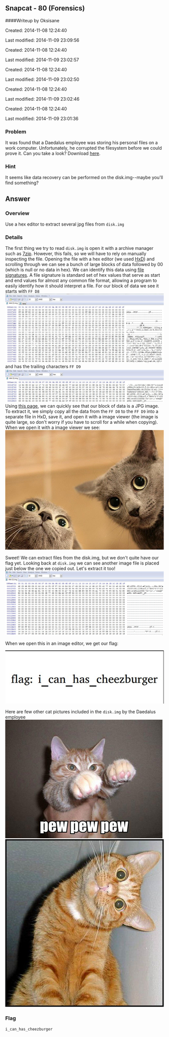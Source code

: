 ## Snapcat - 80 (Forensics) ##
####Writeup by Oksisane

Created: 2014-11-08 12:24:40

Last modified: 2014-11-09 23:09:56


Created: 2014-11-08 12:24:40

Last modified: 2014-11-09 23:02:57


Created: 2014-11-08 12:24:40

Last modified: 2014-11-09 23:02:50


Created: 2014-11-08 12:24:40

Last modified: 2014-11-09 23:02:46


Created: 2014-11-08 12:24:40

Last modified: 2014-11-09 23:01:36


### Problem ###

It was found that a Daedalus employee was storing his personal files on a work computer. Unfortunately, he corrupted the filesystem before we could prove it. Can you take a look? Download [here](https://picoctf.com/problem-static/forensics/snapcat/disk.img).

### Hint ###

It seems like data recovery can be performed on the disk.img--maybe you'll find something?

## Answer ##

### Overview ###

Use a hex editor to extract several jpg files from `disk.img`

### Details ###
The first thing we try to read `disk.img` is open it with a archive manager such as [7zip](http://www.7-zip.org/). However, this fails, so we will have to rely on manually inspecting the file. Opening the file with a hex editor (we used [HxD](http://mh-nexus.de/en/hxd/)) and scrolling through we can see a bunch of large blocks of data followed by 00 (which is null or no data in hex). We can identify this data using [file signatures](http://en.wikipedia.org/wiki/File_signature). A file signature is standard set of hex values that serve as start and end values for almost any common file format, allowing a program to easily identify how it should interpret a file. For our block of data we see it starts with ``FF D8``
<img src="cap1.JPG"/>
and has the trailing characters ``FF D9``
<img src="cap2.JPG"/>
Using [this page](http://www.garykessler.net/library/file_sigs.html), we can quickly see that  our block of data is a JPG image. To extract it, we simply copy all the data from the ``FF D8`` to the ``FF D9`` into a separate file in HxD, save it, and open it with a image viewer (the image is quite large, so don't worry if you have to scroll for a while when copying). When we open it with a image viewer we see:
<img src="cat1.jpg"/>

Sweet! We can extract files from the disk.img, but we don't quite have our flag yet. Looking back at `disk.img` we can see another image file is placed just below the one we copied out. Let's extract it too!
<img src="cap3.JPG"/>

When we open this in an image editor, we get our flag:

<img src="flag.jpg"/>

Here are few other cat pictures included in the `disk.img` by the Daedalus employee
<img src="cat2.jpg"/>
<img src="cat3.jpg"/>
### Flag ###

    i_can_has_cheezburger
